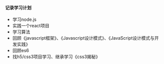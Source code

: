#### 记录学习计划
- 学习node.js
- 实践一个react项目
- 学习算法
- 回顾《javascript框架》、《Javascript设计模式》、《JavaScript设计模式与开发实践》
- 回顾es6
- 找h5/css3项目学习、继承学习《css3揭秘》
